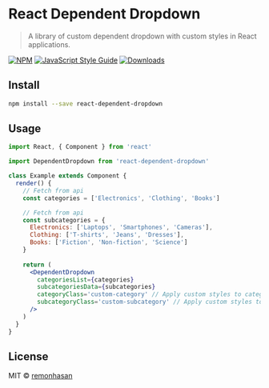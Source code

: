 # React Dependent Dropdown

> A library of custom dependent dropdown with custom styles in React applications.

[![NPM](https://img.shields.io/npm/v/react-dependent-dropdown.svg)](https://www.npmjs.com/package/react-dependent-dropdown) [![JavaScript Style Guide](https://img.shields.io/badge/code_style-standard-brightgreen.svg)](https://standardjs.com) [![Downloads](https://img.shields.io/npm/dt/react-dependent-dropdown.svg)](https://www.npmjs.com/package/react-dependent-dropdown)

## Install

```bash
npm install --save react-dependent-dropdown
```

## Usage

```jsx
import React, { Component } from 'react'

import DependentDropdown from 'react-dependent-dropdown'

class Example extends Component {
  render() {
    // Fetch from api
    const categories = ['Electronics', 'Clothing', 'Books']

    // Fetch from api
    const subcategories = {
      Electronics: ['Laptops', 'Smartphones', 'Cameras'],
      Clothing: ['T-shirts', 'Jeans', 'Dresses'],
      Books: ['Fiction', 'Non-fiction', 'Science']
    }
    
    return (
      <DependentDropdown
        categoriesList={categories}
        subcategoriesData={subcategories}
        categoryClass='custom-category' // Apply custom styles to category dropdown
        subcategoryClass='custom-subcategory' // Apply custom styles to subcategory dropdown
      />
    )
  }
}
```

## License

MIT © [remonhasan](https://github.com/remonhasan)
